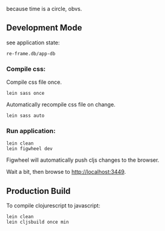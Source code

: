 because time is a circle, obvs.


## Development Mode

see application state:

```
re-frame.db/app-db
```


### Compile css:

Compile css file once.

```
lein sass once
```

Automatically recompile css file on change.

```
lein sass auto
```

### Run application:

```
lein clean
lein figwheel dev
```

Figwheel will automatically push cljs changes to the browser.

Wait a bit, then browse to [http://localhost:3449](http://localhost:3449).

## Production Build

To compile clojurescript to javascript:

```
lein clean
lein cljsbuild once min
```
